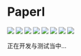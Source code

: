 # Paperl
![](https://img.shields.io/pypi/wheel/Paperl?style=flat-square)
![](https://img.shields.io/pypi/v/Paperl?style=flat-square)
![](https://img.shields.io/pypi/l/Paperl?style=flat-square)
![](https://img.shields.io/pypi/pyversions/Paperl?style=flat-square)
![](https://img.shields.io/pypi/dm/Paperl?style=flat-square)
![](https://img.shields.io/pypi/dd/Paperl?style=flat-square)
![](https://img.shields.io/pypi/pyversions/Paperl?style=flat-square)
![](https://img.shields.io/pypi/format/Paperl?style=flat-square)

正在开发与测试当中...
